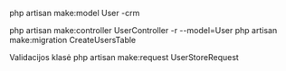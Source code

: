php artisan make:model User -crm

php artisan make:controller UserController -r --model=User
php artisan make:migration CreateUsersTable

Validacijos klasė
php artisan make:request UserStoreRequest
